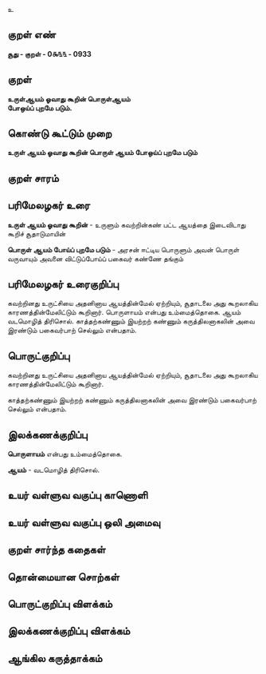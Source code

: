 உ

## குறள் எண் 

**சூது - குறள் - 0௯௩௩ - 0933**

## குறள் 

**உருள்ஆயம் ஓவாது கூறின் பொருள்ஆயம்  
போஒய்ப் புறமே படும்.**

## கொண்டு கூட்டும் முறை

**உருள் ஆயம் ஓவாது கூறின் பொருள் ஆயம் போஒய்ப் புறமே படும்**

## குறள் சாரம் 


## பரிமேலழகர் உரை

**உருள் ஆயம் ஓவாது கூறின்** - உருளும் கவற்றின்கண் பட்ட ஆயத்தை இடைவிடாது கூறிச் சூதாடுமாயின் 
 
**பொருள் ஆயம் போய்ப் புறமே படும்** - அரசன் ஈட்டிய பொருளும் அவன் பொருள் வருவாயும் அவனை விட்டுப்போய்ப் பகைவர் கண்ணே தங்கும்

## பரிமேலழகர் உரைகுறிப்பு   

கவற்றினது உருட்சியை அதனினாய ஆயத்தின்மேல் ஏற்றியும், சூதாடலை அது கூறலாகிய காரணத்தின்மேலிட்டும் கூறினார். பொருளாயம் என்பது உம்மைத்தொகை. ஆயம் வடமொழித் திரிசொல். காத்தற்கண்ணும் இயற்றற் கண்ணும் கருத்திலனாகலின் அவை இரண்டும் பகைவர்பாற் செல்லும் என்பதாம்.

## பொருட்குறிப்பு 

கவற்றினது உருட்சியை அதனினாய ஆயத்தின்மேல் ஏற்றியும், சூதாடலை அது கூறலாகிய காரணத்தின்மேலிட்டும் கூறினார். 

காத்தற்கண்ணும் இயற்றற் கண்ணும் கருத்திலனாகலின் அவை இரண்டும் பகைவர்பாற் செல்லும் என்பதாம்.
 
## இலக்கணக்குறிப்பு  

**பொருளாயம்** என்பது உம்மைத்தொகை.

**ஆயம்** - வடமொழித் திரிசொல். 

## உயர் வள்ளுவ வகுப்பு காணொளி


## உயர் வள்ளுவ வகுப்பு ஒலி அமைவு 

 
## குறள் சார்ந்த கதைகள் 


## தொன்மையான சொற்கள்


## பொருட்குறிப்பு விளக்கம்


## இலக்கணக்குறிப்பு விளக்கம்


## ஆங்கில கருத்தாக்கம் 


